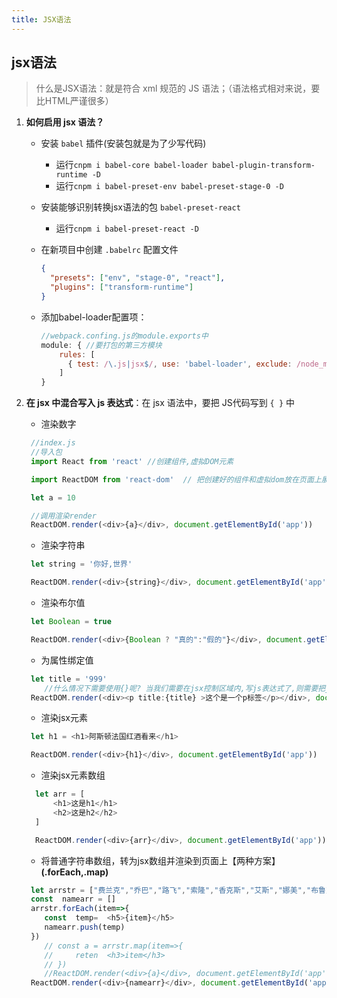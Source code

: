 ```yaml
---
title: JSX语法
---
```

## jsx语法
> 什么是JSX语法：就是符合 xml 规范的 JS 语法；（语法格式相对来说，要比HTML严谨很多）
1. **如何启用 jsx 语法？**
   + 安装 `babel` 插件(安装包就是为了少写代码)

     - 运行`cnpm i babel-core babel-loader babel-plugin-transform-runtime -D`
     - 运行`cnpm i babel-preset-env babel-preset-stage-0 -D`

   + 安装能够识别转换jsx语法的包 `babel-preset-react` 
     + 运行`cnpm i babel-preset-react -D`

   + 在新项目中创建 `.babelrc` 配置文件

     ```json
     {
       "presets": ["env", "stage-0", "react"],
       "plugins": ["transform-runtime"]
     }
     ```

   + 添加babel-loader配置项：

     ```js
     //webpack.confing.js的module.exports中
     module: { //要打包的第三方模块
         rules: [
           { test: /\.js|jsx$/, use: 'babel-loader', exclude: /node_modules/ }//exclude里面的是排除项,仔细看一下
         ]
     }
     ```
3. **在 jsx 中混合写入 js 表达式**：在 jsx 语法中，要把 JS代码写到 `{ }` 中

   + 渲染数字
    ```js
     //index.js
     //导入包
     import React from 'react' //创建组件,虚拟DOM元素

     import ReactDOM from 'react-dom'  // 把创建好的组件和虚拟dom放在页面上展示的

     let a = 10

     //调用渲染render
     ReactDOM.render(<div>{a}</div>, document.getElementById('app'))
    ```
   + 渲染字符串
    ```js
     let string = '你好,世界'

     ReactDOM.render(<div>{string}</div>, document.getElementById('app'))
    ```
   + 渲染布尔值
    ```js
     let Boolean = true

     ReactDOM.render(<div>{Boolean ? "真的":"假的"}</div>, document.getElementById('app'))
    ```
   + 为属性绑定值
    ```js
     let title = '999'
        //什么情况下需要使用{}呢? 当我们需要在jsx控制区域内,写js表达式了,则需要把js代码写到{}中
     ReactDOM.render(<div><p title:{title} >这个是一个p标签</p></div>, document.getElementById('app'))
    ```
   + 渲染jsx元素
    ```js
     let h1 = <h1>阿斯顿法国红酒看来</h1>

     ReactDOM.render(<div>{h1}</div>, document.getElementById('app'))
    ```
   + 渲染jsx元素数组
   ```js
     let arr = [
         <h1>这是h1</h1>
         <h2>这是h2</h2>
     ]

     ReactDOM.render(<div>{arr}</div>, document.getElementById('app'))
    ```
   + 将普通字符串数组，转为jsx数组并渲染到页面上【两种方案】**(.forEach,.map)**
    ```js
     let arrstr = ["费兰克","乔巴","路飞","索隆","香克斯","艾斯","娜美","布鲁克"]
     const  namearr = []
     arrstr.forEach(item=>{
        const  temp=  <h5>{item}</h5>
        namearr.push(temp)
     })
        // const a = arrstr.map(item=>{
        //     reten  <h3>item</h3>
        // }) 
        //ReactDOM.render(<div>{a}</div>, document.getElementById('app'))
     ReactDOM.render(<div>{namearr}</div>, document.getElementById('app'))
    ```